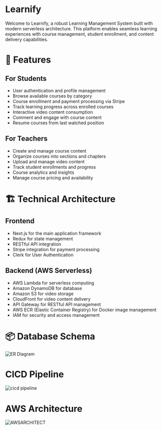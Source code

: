 # Learnify 
Welcome to Learnify, a robust Learning Management System built with modern serverless architecture. This platform enables seamless learning experiences with course management, student enrollment, and content delivery capabilities.

# 🌟 Features

## For Students

- User authentication and profile management
- Browse available courses by category
- Course enrollment and payment processing via Stripe
- Track learning progress across enrolled courses
- Interactive video content consumption
- Comment and engage with course content
- Resume courses from last watched position

## For Teachers

- Create and manage course content
- Organize courses into sections and chapters
- Upload and manage video content
- Track student enrollments and progress
- Course analytics and insights
- Manage course pricing and availability

# 🏗 Technical Architecture
## Frontend

- Next.js for the main application framework
- Redux for state management
- RESTful API integration
- Stripe integration for payment processing
- Clerk for User Authentication

## Backend (AWS Serverless)

- AWS Lambda for serverless computing
- Amazon DynamoDB for database
- Amazon S3 for video storage
- CloudFront for video content delivery
- API Gateway for RESTful API management
- AWS ECR (Elastic Container Registry) for Docker image management
- IAM for security and access management

# 📦 Database Schema
![ER Diagram](https://github.com/user-attachments/assets/e822cd94-5a65-4df4-a6e6-7152fc2536b3)

# CICD Pipeline 
![cicd pipeline](https://github.com/user-attachments/assets/ec655664-d4fa-41d5-a90f-a96ece53cd48)

# AWS Architecture 
![AWSARCHITECT](https://github.com/user-attachments/assets/9f00c47d-f7cf-4234-98e2-d5a9ccc23e93)


